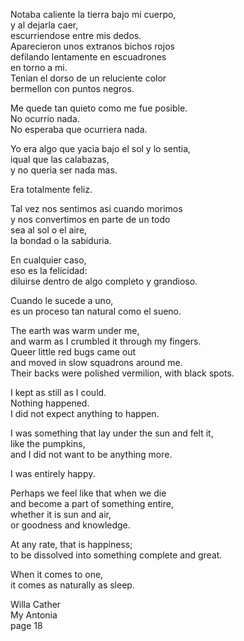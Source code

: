 
Notaba caliente la tierra bajo mi cuerpo,  
y al dejarla caer,  
escurriendose entre mis dedos.  
Aparecieron unos extranos bichos rojos  
defilando lentamente en escuadrones  
en torno a mi.  
Tenian el dorso de un reluciente color  
bermellon con puntos negros.

Me quede tan quieto como me fue posible.  
No ocurrio nada.  
No esperaba que ocurriera nada.  

Yo era algo que yacia bajo el sol y lo sentia,  
iqual que las calabazas,  
y no queria ser nada mas.

Era totalmente feliz.  

Tal vez nos sentimos asi cuando morimos  
y nos convertimos en parte de un todo  
sea al sol o el aire,  
la bondad o la sabiduria.

En cualquier caso,  
eso es la felicidad:  
diluirse dentro de algo completo y grandioso.

Cuando le sucede a uno,  
es un proceso tan natural como el sueno.  

The earth was warm under me,  
and warm as I crumbled it through my fingers.  
Queer little red bugs came out  
and moved in slow squadrons around me.  
Their backs were polished vermilion, with black spots.  

I kept as still as I could.  
Nothing happened.  
I did not expect anything to happen.  

I was something that lay under the sun and felt it,  
like the pumpkins,  
and I did not want to be anything more.  

I was entirely happy.  

Perhaps we feel like that when we die  
and become a part of something entire,  
whether it is sun and air,  
or goodness and knowledge.  

At any rate, that is happiness;  
to be dissolved into something complete and great.
 
When it comes to one,  
it comes as naturally as sleep.  

Willa Cather     
My Antonia  
page 18
